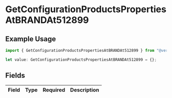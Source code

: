 # GetConfigurationProductsPropertiesAtBRANDAt512899

## Example Usage

```typescript
import { GetConfigurationProductsPropertiesAtBRANDAt512899 } from "@vercel/sdk/models/getconfigurationproductsop.js";

let value: GetConfigurationProductsPropertiesAtBRANDAt512899 = {};
```

## Fields

| Field       | Type        | Required    | Description |
| ----------- | ----------- | ----------- | ----------- |